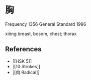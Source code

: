 # 胸
Frequency 1356
General Standard 1996

xiōng
breast, bosom, chest; thorax

## References
- [[HSK 5]]
- [[10 Strokes]]
- [[肉 Radical]]